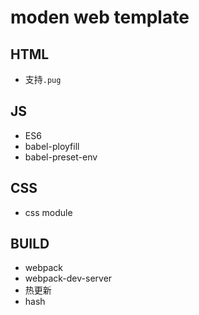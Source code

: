 # moden web template

## HTML

- 支持`.pug`

## JS

- ES6 
- babel-ployfill
- babel-preset-env

## CSS

- css module

## BUILD

- webpack
- webpack-dev-server
- 热更新
- hash